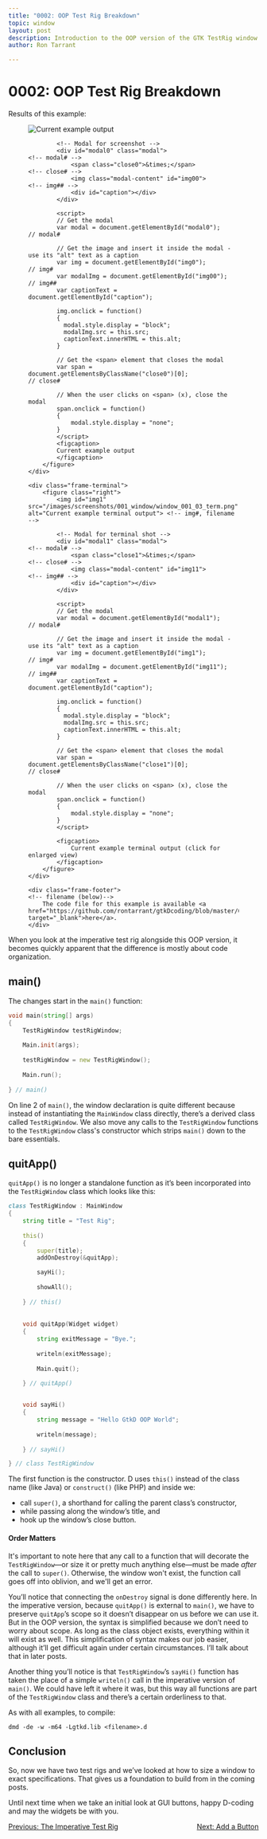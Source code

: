 ```yaml
---
title: "0002: OOP Test Rig Breakdown"
topic: window
layout: post
description: Introduction to the OOP version of the GTK TestRig window - a D language tutorial.
author: Ron Tarrant

---
```


# 0002: OOP Test Rig Breakdown

<div class="screenshot-frame">
	<div class="frame-header">
		Results of this example:
	</div>
	<div class="frame-screenshot">
		<figure>
			<img id="img0" src="/images/screenshots/001_window/window_001_03.png" alt="Current example output">	<!-- img# -->
			
			<!-- Modal for screenshot -->
			<div id="modal0" class="modal">																								<!-- modal# -->
				<span class="close0">&times;</span>																					<!-- close# -->
				<img class="modal-content" id="img00">																					<!-- img## -->
				<div id="caption"></div>
			</div>
			
			<script>
			// Get the modal
			var modal = document.getElementById("modal0");																			// modal#
			
			// Get the image and insert it inside the modal - use its "alt" text as a caption
			var img = document.getElementById("img0");																				// img#
			var modalImg = document.getElementById("img00");																		// img##
			var captionText = document.getElementById("caption");

			img.onclick = function()
			{
			  modal.style.display = "block";
			  modalImg.src = this.src;
			  captionText.innerHTML = this.alt;
			}
			
			// Get the <span> element that closes the modal
			var span = document.getElementsByClassName("close0")[0];															// close#
			
			// When the user clicks on <span> (x), close the modal
			span.onclick = function()
			{ 
				modal.style.display = "none";
			}
			</script>
			<figcaption>
			Current example output
			</figcaption>
		</figure>
	</div>

	<div class="frame-terminal">
		<figure class="right">
			<img id="img1" src="/images/screenshots/001_window/window_001_03_term.png" alt="Current example terminal output"> <!-- img#, filename -->

			<!-- Modal for terminal shot -->
			<div id="modal1" class="modal">																												<!-- modal# -->
				<span class="close1">&times;</span>																										<!-- close# -->
				<img class="modal-content" id="img11">																									<!-- img## -->
				<div id="caption"></div>
			</div>
			
			<script>
			// Get the modal
			var modal = document.getElementById("modal1");																							// modal#
			
			// Get the image and insert it inside the modal - use its "alt" text as a caption
			var img = document.getElementById("img1");																								// img#
			var modalImg = document.getElementById("img11");																						// img##
			var captionText = document.getElementById("caption");

			img.onclick = function()
			{
			  modal.style.display = "block";
			  modalImg.src = this.src;
			  captionText.innerHTML = this.alt;
			}
			
			// Get the <span> element that closes the modal
			var span = document.getElementsByClassName("close1")[0];																				// close#
			
			// When the user clicks on <span> (x), close the modal
			span.onclick = function()
			{ 
				modal.style.display = "none";
			}
			</script>

			<figcaption>
				Current example terminal output (click for enlarged view)
			</figcaption>
		</figure>
	</div>

	<div class="frame-footer">																																<!-- filename (below)-->
		The code file for this example is available <a href="https://github.com/rontarrant/gtkDcoding/blob/master/001_window/window_001_03_oop.d" target="_blank">here</a>.
	</div>
</div>

When you look at the imperative test rig alongside this OOP version, it becomes quickly apparent that the difference is mostly about code organization.

## main()

The changes start in the `main()` function:

```d
void main(string[] args)
{
	TestRigWindow testRigWindow;
	
	Main.init(args);
	
	testRigWindow = new TestRigWindow();
		
	Main.run();
	
} // main()
```

On line 2 of `main()`, the window declaration is quite different because instead of instantiating the `MainWindow` class directly, there’s a derived class called `TestRigWindow`. We also move any calls to the `TestRigWindow` functions to the `TestRigWindow` class's constructor which strips `main()` down to the bare essentials.

## quitApp()

`quitApp()` is no longer a standalone function as it’s been incorporated into the `TestRigWindow` class which looks like this:

```d
class TestRigWindow : MainWindow
{
	string title = "Test Rig";
	
	this()
	{
		super(title);
		addOnDestroy(&quitApp);

		sayHi();
	
		showAll();
		
	} // this()
	
		
	void quitApp(Widget widget)
	{
		string exitMessage = "Bye.";
		
		writeln(exitMessage);
		
		Main.quit();
		
	} // quitApp()


	void sayHi()
	{
		string message = "Hello GtkD OOP World";
		
		writeln(message);
		
	} // sayHi()

} // class TestRigWindow
```

The first function is the constructor. D uses `this()` instead of  the class name (like Java) or `construct()` (like PHP) and inside we:

 - call `super()`, a shorthand for calling the parent class’s constructor,
 - while passing along the window’s title, and
 - hook up the window’s close button.

#### Order Matters

It's important to note here that any call to a function that will decorate the `TestRigWindow`—or size it or pretty much anything else—must be made *after* the call to `super()`. Otherwise, the window won't exist, the function call goes off into oblivion, and we'll get an error.

You’ll notice that connecting the `onDestroy` signal is done differently here. In the imperative version, because `quitApp()` is external to `main()`, we have to preserve `quitApp`’s scope so it doesn’t disappear on us before we can use it. But in the OOP version, the syntax is simplified because we don’t need to worry about scope. As long as the class object exists, everything within it will exist as well. This simplification of syntax makes our job easier, although it’ll get difficult again under certain circumstances. I’ll talk about that in later posts.

Another thing you’ll notice is that `TestRigWindow`’s `sayHi()` function has taken the place of a simple `writeln()` call in the imperative version of `main()`. We could have left it where it was, but this way all functions are part of the `TestRigWindow` class and there’s a certain orderliness to that.

As with all examples, to compile:

	dmd -de -w -m64 -Lgtkd.lib <filename>.d

## Conclusion

So, now we have two test rigs and we’ve looked at how to size a window to exact specifications. That gives us a foundation to build from in the coming posts.

Until next time when we take an initial look at GUI buttons, happy D-coding and may the widgets be with you.

<div class="blog-nav">
	<div style="float: left;">
		<a href="/2019/01/15/0001-imperative-test-rig.html">Previous: The Imperative Test Rig</a>
	</div>
	<div style="float: right;">
		<a href="/2019/01/22/0003-add-a-button.html">Next: Add a Button</a>
	</div>
</div>